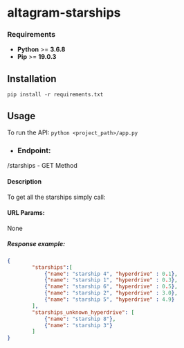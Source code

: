 # altagram-starships

### Requirements
- **Python** >= **3.6.8**
- **Pip** >= **19.0.3**

## Installation

``pip install -r requirements.txt``

## Usage 

To run the API:
``
python <project_path>/app.py
``

- ### Endpoint: 
/starships - GET Method

#### Description
To get all the starships simply call:

#### URL Params:
None

##### Response example:

```json
{
        "starships":[
            {"name": "starship 4", "hyperdrive" : 0.1},
            {"name": "starship 1", "hyperdrive" : 0.3},
            {"name": "starship 6", "hyperdrive" : 0.5},
            {"name": "starship 2", "hyperdrive" : 3.0},
            {"name": "starship 5", "hyperdrive" : 4.9}
        ],
        "starships_unknown_hyperdrive": [
            {"name": "starship 8"},
            {"name": "starship 3"} 
        ]
}
```
